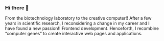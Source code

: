 ### Hi there 👋


From the biotechnology laboratory to the creative computer!!
After a few years in scientific research, I reconsidering a change in my career and I have found a new passion!! 
Frontend development.
Henceforth, I recombine “computer genes” to create interactive web pages and applications.


<!--
**lissms/lissms** is a ✨ _special_ ✨ repository because its `README.md` (this file) appears on your GitHub profile.

Here are some ideas to get you started:

- 🔭 I’m currently working on ...
- 🌱 I’m currently learning ...
- 👯 I’m looking to collaborate on ...
- 🤔 I’m looking for help with ...
- 💬 Ask me about ...
- 📫 How to reach me: ...
- 😄 Pronouns: ...
- ⚡ Fun fact: ...
-->
